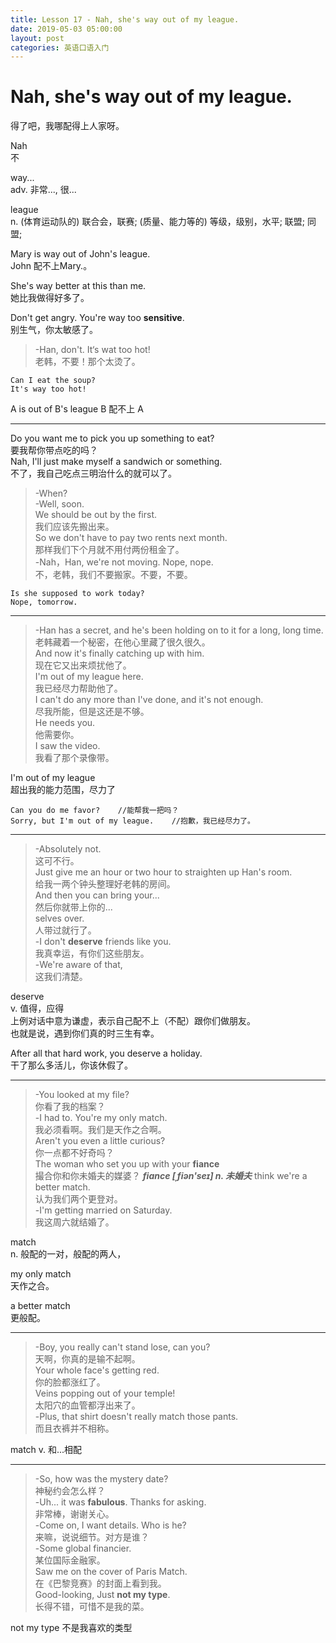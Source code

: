 ```yaml
---
title: Lesson 17 - Nah, she's way out of my league.
date: 2019-05-03 05:00:00
layout: post
categories: 英语口语入门
---
```


# Nah, she's way out of my league.

得了吧，我哪配得上人家呀。

Nah  
不

way...  
adv. 非常..., 很...

league  
n. (体育运动队的) 联合会，联赛; (质量、能力等的) 等级，级别，水平; 联盟; 同盟;

Mary is way out of John's league.  
John 配不上Mary.。

She's way better at this than me.  
她比我做得好多了。

Don't get angry. You're way too **sensitive**.  
别生气，你太敏感了。

> -Han, don't. It‘s wat too hot!  
> 老韩，不要！那个太烫了。  

~~~
Can I eat the soup?
It's way too hot!
~~~

A is out of B's league
B 配不上 A

---

Do you want me to pick you up something to eat?  
要我帮你带点吃的吗？  
Nah, I'll just make myself a sandwich or something.  
不了，我自己吃点三明治什么的就可以了。

> -When?  
> -Well, soon.  
> We should be out by the first.  
> 我们应该先搬出来。  
> So we don't have to pay two rents next month.  
> 那样我们下个月就不用付两份租金了。  
> -Nah，Han, we're not moving. Nope, nope.  
> 不，老韩，我们不要搬家。不要，不要。  

~~~
Is she supposed to work today?
Nope, tomorrow.
~~~

---

> -Han has a secret, and he's been holding on to it for a long, long time.  
> 老韩藏着一个秘密，在他心里藏了很久很久。  
> And now it's finally catching up with him.  
> 现在它又出来烦扰他了。  
> I'm out of my league here.  
> 我已经尽力帮助他了。  
> I can't do any more than I've done, and it's not enough.  
> 尽我所能，但是这还是不够。  
> He needs you.  
> 他需要你。  
> I saw the video.  
> 我看了那个录像带。  

I'm out of my league  
超出我的能力范围，尽力了

~~~
Can you do me favor?	//能帮我一把吗？
Sorry, but I'm out of my league.	//抱歉，我已经尽力了。
~~~

---

> -Absolutely not.  
> 这可不行。  
> Just give me an hour or two hour to straighten up Han's room.  
> 给我一两个钟头整理好老韩的房间。  
> And then you can bring your...  
> 然后你就带上你的...  
> selves over.  
> 人带过就行了。  
> -I don't **deserve** friends like you.  
> 我真幸运，有你们这些朋友。  
> -We're aware of that,  
> 这我们清楚。  

deserve   
v. 值得，应得  
上例对话中意为谦虚，表示自己配不上（不配）跟你们做朋友。  
也就是说，遇到你们真的时三生有幸。

After all that hard work, you deserve a holiday.  
干了那么多活儿，你该休假了。

---

> -You looked at my file?  
> 你看了我的档案？  
> -I had to. You're my only match.  
> 我必须看啊。我们是天作之合啊。  
> Aren't you even a little curious?  
> 你一点都不好奇吗？  
> The woman who set you up with your **fiance**  
> 撮合你和你未婚夫的媒婆？ ***fiance [ˌfiən'seɪ] n. 未婚夫***
> think we're a better match.  
> 认为我们两个更登对。  
> -I'm getting married on Saturday.  
> 我这周六就结婚了。  

match  
n. 般配的一对，般配的两人，

my only match  
天作之合。

a better match  
更般配。

---

> -Boy, you really can't stand lose, can you?  
> 天啊，你真的是输不起啊。  
> Your whole face's getting red.  
> 你的脸都涨红了。  
> Veins popping out of your temple!  
> 太阳穴的血管都浮出来了。  
> -Plus, that shirt doesn't really match those pants.  
> 而且衣裤并不相称。  

match
v. 和...相配

---

> -So, how was the mystery date?  
> 神秘约会怎么样？  
> -Uh... it was **fabulous**. Thanks for asking.  
> 非常棒，谢谢关心。  
> -Come on, I want details. Who is he?  
> 来嘛，说说细节。对方是谁？  
> -Some global financier.  
> 某位国际金融家。  
> Saw me on the cover of Paris Match.  
> 在《巴黎竞赛》的封面上看到我。  
> Good-looking, Just **not my type**.  
> 长得不错，可惜不是我的菜。  

not my type
不是我喜欢的类型





















